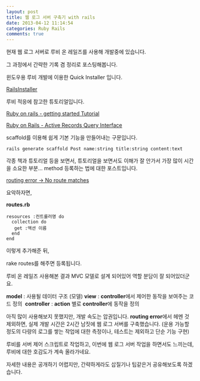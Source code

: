```yaml
---
layout: post
title: 웹 로그 서버 구축기 with rails
date: 2013-04-12 11:14:54
categories: Ruby Rails
comments: true
---
```

현재 웹 로그 서버로 루비 온 레일즈를 사용해 개발중에 있습니다.

그 과정에서 간략한 기록 겸 정리로 포스팅해봅니다.


윈도우용 루비 개발에 이용한 Quick Installer 입니다.

[RailsInstaller](http://railsinstaller.org/)


루비 적응에 참고한 튜토리얼입니다.

[Ruby on rails - getting started Tutorial](http://rubykr.github.com/rails_guides/getting_started.html)

[Ruby on Rails - Active Records Query Interface](http://rubykr.github.io/rails_guides/active_record_querying.html)


scaffold를 이용해 쉽게 기본 기능을 만들어내는 구문입니다.
    
    rails generate scaffold Post name:string title:string content:text


각종 책과 튜토리얼 등을 보면서, 튜토리얼을 보면서도 이해가 잘 안가서 가장 많이 시간을 소요한 부분...
method 등록하는 법에 대한 포스트입니다.

[routing error -> No route matches](https://groups.google.com/forum/#!msg/rubykr/nfryLxkh9oI/bQ4w9lRjafgJ)

요악하자면, 

**routes.rb**

    resources :컨트롤러명 do 
      collection do 
       get :액션 이름
      end
    end

이렇게 추가해준 뒤,

rake routes를 해주면 등록됩니다.


루비 온 레일즈 사용해본 결과 MVC 모델로 설계 되어있어 역할 분담이 잘 되어있더군요.

**model** : 사용될 데이터 구조 (모델)
**view** : **controller**에서 제어한 동작을 보여주는 코드 정의 
**controller** : **action** 별로 **controller**에 동작을 정의

아직 많이 사용해보지 못했지만, 개발 속도는 압권입니다.
**routing error**에서 헤멘 것 제외하면, 실제 개발 시간은 2시간 남짓에 웹 로그 서버를 구축했습니다. (운용 가능할 정도의 다량의 로그를 쌓는 작업에 대한 측정이나, 테스트는 제외하고 단순 기능 구현)

루비를 서버 제어 스크립트로 작업하고, 이번에 웹 로그 서버 작업을 하면서도 느끼는데, 루비에 대한 호감도가 계속 올라가네요.

자세한 내용은 공개하기 어렵지만, 간략하게라도 삽질기나 팁같은거 공유해보도록 하겠습니다. 